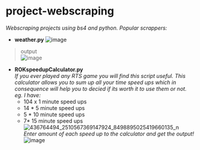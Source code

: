 # project-webscraping
_Webscraping projects using bs4 and python. Popular scrappers:_    
 - **weather.py**
![image](https://github.com/matiwan3/project-webscraping/assets/93386476/302023d2-546a-41a8-ac63-8bc0656a2060)

> output  
![image](https://github.com/matiwan3/project-webscraping/assets/93386476/f86bae69-02b9-4067-a5bb-ead34b10bfc4)

- **ROKspeedupCalculator.py**  
  _If you ever played any RTS game you will find this script useful. This calculator allows you to sum up all your time speed ups which in consequence will help you to decied if its worth it to use them or not.  
  eg. I have:_
  * 104 x 1 minute speed ups  
  * 14 * 5 minute speed ups  
  * 5 * 10 minute speed ups  
  * 7* 15 minute speed ups
![436764494_2510567369147924_8498895025419660135_n](https://github.com/matiwan3/project-scripts-scrappers/assets/93386476/f3dc69a6-dd2d-431e-bdc3-6d91e85f078d)  
_Enter amount of each speed up to the calculator and get the output!_
![image](https://github.com/matiwan3/project-scripts-scrappers/assets/93386476/22dd37df-1548-4b1f-9724-0dbd751eb5bf)



  
  




